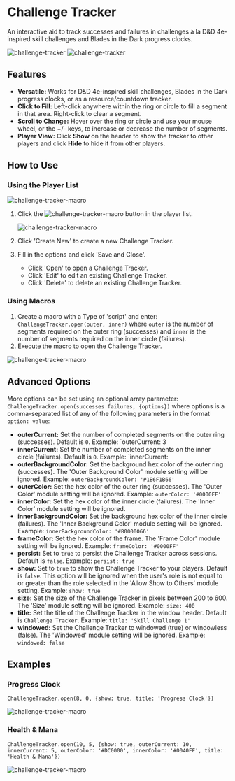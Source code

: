 # Challenge Tracker
An interactive aid to track successes and failures in challenges à la D&D 4e-inspired skill challenges and Blades in the Dark progress clocks.

![challenge-tracker](./images/challenge-tracker.png) ![challenge-tracker](./images/challenge-tracker-progress-clock.png)

## Features
- **Versatile:** Works for D&D 4e-inspired skill challenges, Blades in the Dark progress clocks, or as a resource/countdown tracker.
- **Click to Fill:** Left-click anywhere within the ring or circle to fill a segment in that area. Right-click  to clear a segment.
- **Scroll to Change:** Hover over the ring or circle and use your mouse wheel, or the +/- keys, to increase or decrease the number of segments.
- **Player View:** Click **Show** on the header to show the tracker to other players and click **Hide** to hide it from other players.

## How to Use
### Using the Player List
![challenge-tracker-macro](./images/challenge-tracker-player-list.png)
1. Click the ![challenge-tracker-macro](./images/challenge-tracker-player-list-button.png) button in the player list.

   ![challenge-tracker-macro](./images/challenge-tracker-list.png)

2. Click 'Create New' to create a new Challenge Tracker.
3. Fill in the options and click 'Save and Close'.
    - Click 'Open' to open a Challenge Tracker.
    - Click 'Edit' to edit an existing Challenge Tracker.
    - Click 'Delete' to delete an existing Challenge Tracker.

### Using Macros
1. Create a macro with a Type of 'script' and enter: `ChallengeTracker.open(outer, inner)` where `outer` is the number of segments required on the outer ring (successes) and `inner` is the number of segments required on the inner circle (failures).
2. Execute the macro to open the Challenge Tracker.

![challenge-tracker-macro](./images/challenge-tracker-macro.png)

## Advanced Options
More options can be set  using an optional array parameter: `ChallengeTracker.open(successes failures, {options})` where options is a comma-separated list of any of the following parameters in the format `option: value`:
- **outerCurrent:** Set the number of completed segments on the outer ring (successes). Default is `0`. Example: `outerCurrent: 3
- **innerCurrent:** Set the number of completed segments on the inner circle (failures). Default is `0`. Example: `innerCurrent: 
- **outerBackgroundColor:** Set the background hex color of the outer ring (successes). The 'Outer Background Color' module setting will be ignored. Example: `outerBackgroundColor: '#1B6F1B66'`
- **outerColor:** Set the hex color of the outer ring (successes). The 'Outer Color' module setting will be ignored. Example: `outerColor: '#0000FF'`
- **innerColor:** Set the hex color of the inner circle (failures). The 'Inner Color' module setting will be ignored.
- **innerBackgroundColor:** Set the background hex color of the inner circle (failures). The 'Inner Background Color' module setting will be ignored. Example: `innerBackgroundColor: '#B0000066'`
- **frameColor:** Set the hex color of the frame. The 'Frame Color' module setting will be ignored. Example: `frameColor: '#0000FF'`
- **persist:** Set to `true` to persist the Challenge Tracker across sessions. Default is `false`. Example: `persist: true`
- **show:** Set to `true` to show the Challenge Tracker to your players. Default is `false`. This option will be ignored when the user's role is not equal to or greater than the role selected in the 'Allow Show to Others' module setting. Example: `show: true`
- **size:** Set the size of the Challenge Tracker in pixels between 200 to 600. The 'Size' module setting will be ignored. Example: `size: 400`
- **title:** Set the title of the Challenge Tracker in the window header. Default is `Challenge Tracker`. Example: `title: 'Skill Challenge 1'`
- **windowed:** Set the Challenge Tracker to windowed (true) or windowless (false). The 'Windowed' module setting will be ignored. Example: `windowed: false`

## Examples
### Progress Clock
`ChallengeTracker.open(8, 0, {show: true, title: 'Progress Clock'})`

![challenge-tracker-macro](./images/challenge-tracker-progress-clock.png)

### Health & Mana
`ChallengeTracker.open(10, 5, {show: true, outerCurrent: 10, innerCurrent: 5, outerColor: '#DC0000', innerColor: '#0040FF', title: 'Health & Mana'})`  

![challenge-tracker-macro](./images/challenge-tracker-health-mana.png)



